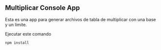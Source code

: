 ## Multiplicar Console App

Esta es una app para generar archivos de tabla de multiplicar con una base y un limite.

Ejecutar este comando

```
npm install
```